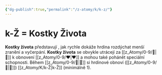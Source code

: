 ```yaml
---
{"dg-publish":true,"permalink":"/z-atomy/k/k-z/"}
---
```


# k-Ž = Kostky Života 
**Kostky života** představují , jak rychle dokáže hrdina rozdýchat menší zranění  a vyčerpání.  **Kostky života** se obvykle utrácejí za [[z_Atomy/0-9/🪫\|🪫]] k obnovení [[z_Atomy/0-9/❤\|❤]] a mohou také pohánět speciální schopnosti. Během [[z_Atomy/0-9/🔋\|🔋]] si hrdinové obnoví ([[z_Atomy/0-9/💪\|💪]]) [[z_Atomy/K/k-Ž\|k-Ž]] (minimálně 1).
